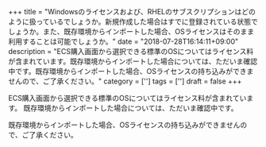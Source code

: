 +++
title = "Windowsのライセンスおよび、RHELのサブスクリプションはどのように扱っているでしょうか。新規作成した場合はすでに登録されている状態でしょうか。また、既存環境からインポートした場合、OSライセンスはそのまま利用することは可能でしょうか。"
date = "2018-07-28T16:14:11+09:00"
description = "ECS購入画面から選択できる標準のOSについてはライセンス料が含まれています。既存環境からインポートした場合については、ただいま確認中です。既存環境からインポートした場合、OSライセンスの持ち込みができませんので、ご了承ください。"
category = ['']
tags = ['']
draft = false
+++

ECS購入画面から選択できる標準のOSについてはライセンス料が含まれています。
既存環境からインポートした場合については、ただいま確認中です。

既存環境からインポートした場合、OSライセンスの持ち込みができませんので、ご了承ください。

